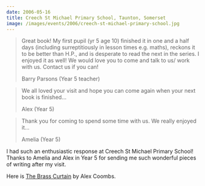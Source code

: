 ```yaml
---
date: 2006-05-16
title: Creech St Michael Primary School, Taunton, Somerset
image: /images/events/2006/creech-st-michael-primary-school.jpg
---
```


> Great book! My first pupil (yr 5 age 10) finished it in one and a half days (including surreptitiously in lesson times e.g. maths), reckons it to be better than H.P., and is desperate to read the next in the series. I enjoyed it as well! We would love you to come and talk to us/ work with us. Contact us if you can!
> 
> <footer>Barry Parsons (Year 5 teacher)</footer>

<span></span>

> We all loved your visit and hope you can come again when your next book is finished...
> 
> <footer>Alex (Year 5)</footer>

<span></span>

> Thank you for coming to spend some time with us. We really enjoyed it...
> 
> <footer>Amelia (Year 5)</footer>

I had such an enthusiastic response at Creech St Michael Primary School! Thanks to Amelia and Alex in Year 5 for sending me such wonderful pieces of writing after my visit. 

Here is [The Brass Curtain](/pdf/creech-st-michaels-alexs-story.pdf) by Alex Coombs.
